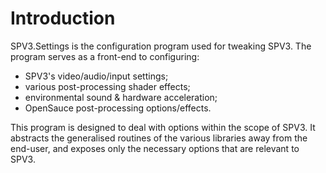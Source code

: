 # Introduction

SPV3.Settings is the configuration program used for tweaking SPV3. The program serves as a front-end to configuring:

- SPV3's video/audio/input settings;
- various post-processing shader effects;
- environmental sound & hardware acceleration;
- OpenSauce post-processing options/effects.

This program is designed to deal with options within the scope of SPV3. It abstracts the generalised routines of the
various libraries away from the end-user, and exposes only the necessary options that are relevant to SPV3.